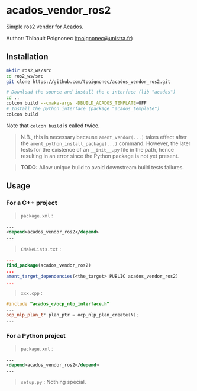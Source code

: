 # acados_vendor_ros2
Simple ros2 vendor for Acados.

Author: Thibault Poignonec (tpoignonec@unistra.fr)

## Installation

```bash
mkdir ros2_ws/src
cd ros2_ws/src
git clone https://github.com/tpoignonec/acados_vendor_ros2.git

# Download the source and install the c interface (lib "acados")
cd ..
colcon build --cmake-args -DBUILD_ACADOS_TEMPLATE=OFF
# Install the python interface (package "acados_template")
colcon build 
```
Note that `colcon build` is called twice. 

> N.B., this is necessary because `ament_vendor(...)` takes effect after the `ament_python_install_package(...)` command.
However, the later tests for the existence of an `__init__.py` file in the path, hence resulting in an error since the Python package is not yet present.

>**TODO:** Allow unique build to avoid downstream build tests failures.

## Usage

### For a C++ project 
> `package.xml` :
```xml
...
<depend>acados_vendor_ros2</depend>
...
```

> `CMakeLists.txt` :
```cmake
...
find_package(acados_vendor_ros2)
...
ament_target_dependencies(<the_target> PUBLIC acados_vendor_ros2)
...
```
> `xxx.cpp` :
```cpp
#include "acados_c/ocp_nlp_interface.h"
...
ocp_nlp_plan_t* plan_ptr = ocp_nlp_plan_create(N);
...
```

### For a Python project 

> `package.xml` :
```xml
...
<depend>acados_vendor_ros2</depend>
...
```

> `setup.py` :
Nothing special. 
